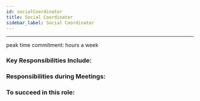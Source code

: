 ```yaml
---
id: socialCoordinator
title: Social Coordinator
sidebar_label: Social Coordinator
---
```

***
peak time commitment: hours a week

### Key Responsibilities Include:

### Responsibilities during Meetings:

### To succeed in this role: